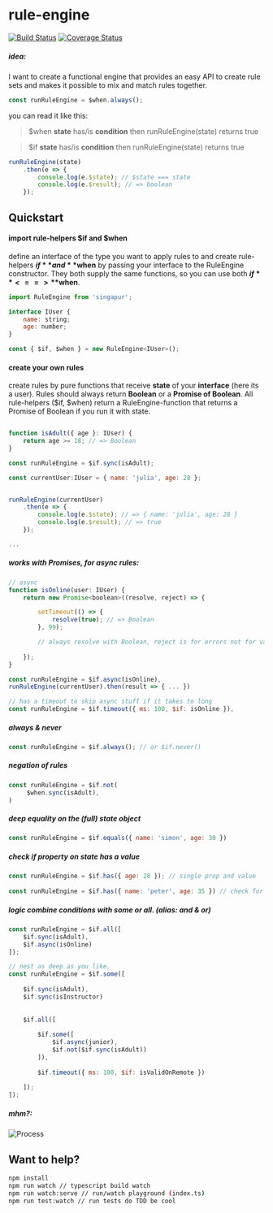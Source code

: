 # rule-engine

[![Build Status](https://travis-ci.org/GauSim/rule-engine.svg?branch=master)](https://travis-ci.org/GauSim/rule-engine)
[![Coverage Status](https://coveralls.io/repos/github/GauSim/rule-engine/badge.svg?branch=master)](https://coveralls.io/github/GauSim/rule-engine?branch=master)

##### idea: 
I want to create a functional engine that provides an easy API to create rule sets and makes it possible to mix and match rules together.

```javascript
const runRuleEngine = $when.always();
```
you can read it like this: 

> $when **state** has/is **condition** then runRuleEngine(state) returns true


> $if **state** has/is **condition** then runRuleEngine(state) returns true

```javascript
runRuleEngine(state)
    .then(e => { 
        console.log(e.$state); // $state === state
        console.log(e.$result); // => boolean    
    });
```



## Quickstart


#### import rule-helpers $if and $when
define an interface of the type you want to apply rules to and create rule-helpers **$if** and **$when** by passing your interface to the RuleEngine constructor. They both supply the same functions, so you can use both **$if** <==> **$when**.
```javascript
import RuleEngine from 'singapur';

interface IUser {
    name: string;
    age: number;
}

const { $if, $when } = new RuleEngine<IUser>();

```
#### create your own rules 
create rules by pure functions that receive **state** of your **interface** (here its a user). 
Rules should always return **Boolean** or a **Promise of Boolean**. 
All rule-helpers ($if, $when) return a RuleEngine-function that returns a Promise of Boolean if you run it with state.
```javascript

function isAdult({ age }: IUser) {
    return age >= 18; // => Boolean
}

const runRuleEngine = $if.sync(isAdult);

const currentUser:IUser = { name: 'julia', age: 28 };


runRuleEngine(currentUser)
    .then(e => { 
        console.log(e.$state); // => { name: 'julia', age: 28 }
        console.log(e.$result); // => true  
    });

...

```
##### works with Promises, for **async** rules:
```javascript
// async 
function isOnline(user: IUser) {
    return new Promise<boolean>((resolve, reject) => {

        setTimeout(() => {
            resolve(true); // => Boolean
        }, 99);

        // always resolve with Boolean, reject is for errors not for values!
    
    });
}

const runRuleEngine = $if.async(isOnline), 
runRuleEngine(currentUser).then(result => { ... })

// has a timeout to skip async stuff if it takes to long 
const runRuleEngine = $if.timeout({ ms: 100, $if: isOnline }), 
```
##### always & never
```javascript
const runRuleEngine = $if.always(); // or $if.never()
```
##### negation of rules
```javascript
const runRuleEngine = $if.not(
     $when.sync(isAdult),
)
```
##### deep equality on the (full) state object
```javascript
const runRuleEngine = $if.equals({ name: 'simon', age: 30 })
```
##### check if property on state has a value
```javascript
const runRuleEngine = $if.has({ age: 28 }); // single prop and value
        
const runRuleEngine = $if.has({ name: 'peter', age: 35 }) // check for multiple  

```
##### logic combine conditions with **some** or **all**. (alias: **and** & **or**)
```javascript
const runRuleEngine = $if.all([ 
    $if.sync(isAdult),
    $if.async(isOnline)
]);

// nest as deep as you like.
const runRuleEngine = $if.some([ 
    
    $if.sync(isAdult),
    $if.sync(isInstructor)
    
    
    $if.all([ 
    
        $if.some([
            $if.async(junior),
            $if.not($if.sync(isAdult))
        ]),
        
        $if.timeout({ ms: 100, $if: isValidOnRemote })
        
    ]);
]);

```
##### mhm?: 
![Process](https://raw.githubusercontent.com/GauSim/rule-engine/master/process.png "Process")


## Want to help?
```sh
npm install
npm run watch // typescript build watch
npm run watch:serve // run/watch playground (index.ts)
npm run test:watch // run tests do TDD be cool 
```
